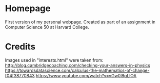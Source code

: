 # Homepage
First version of my personal webpage. Created as part of an assignment in Computer Science 50 at Harvard College.

# Credits
Images used in "interests.html" were taken from:
http://blog.cambridgecoaching.com/checking-your-answers-in-physics
https://towardsdatascience.com/calculus-the-mathematics-of-change-f04f38770843
https://www.youtube.com/watch?v=vGw0l8qLlOA
